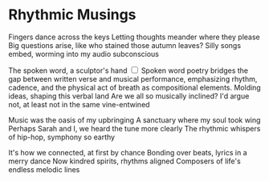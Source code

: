 # Rhythmic Musings

Fingers dance across the keys
Letting thoughts meander where they please
Big questions arise, like who stained those autumn leaves?
Silly songs embed, worming into my audio subconscious

The spoken word, a sculptor's hand<label for="sn-spoken-word" class="margin-toggle sidenote-number"></label>
<input type="checkbox" id="sn-spoken-word" class="margin-toggle"/>
<span class="sidenote">Spoken word poetry bridges the gap between written verse and musical performance, emphasizing rhythm, cadence, and the physical act of breath as compositional elements.</span>
Molding ideas, shaping this verbal land
Are we all so musically inclined?
I'd argue not, at least not in the same vine-entwined

Music was the oasis of my upbringing
A sanctuary where my soul took wing
Perhaps Sarah and I, we heard the tune more clearly
The rhythmic whispers of hip-hop, symphony so earthy

It's how we connected, at first by chance
Bonding over beats, lyrics in a merry dance
Now kindred spirits, rhythms aligned
Composers of life's endless melodic lines

